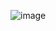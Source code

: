 ![image](https://github.com/weslleyalberto/Cards-Resposivos/assets/45899117/7cc52801-e288-4451-a9f1-77634e1b6403)

